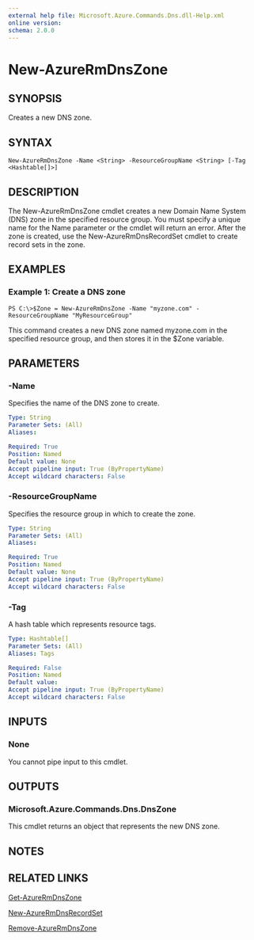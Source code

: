 ```yaml
---
external help file: Microsoft.Azure.Commands.Dns.dll-Help.xml
online version: 
schema: 2.0.0
---
```


# New-AzureRmDnsZone
## SYNOPSIS
Creates a new DNS zone.

## SYNTAX

```
New-AzureRmDnsZone -Name <String> -ResourceGroupName <String> [-Tag <Hashtable[]>]
```

## DESCRIPTION
The New-AzureRmDnsZone cmdlet creates a new Domain Name System (DNS) zone in the specified resource group.
You must specify a unique name for the Name parameter or the cmdlet will return an error.
After the zone is created, use the New-AzureRmDnsRecordSet cmdlet to create record sets in the zone.

## EXAMPLES

### Example 1: Create a DNS zone
```
PS C:\>$Zone = New-AzureRmDnsZone -Name "myzone.com" -ResourceGroupName "MyResourceGroup"
```

This command creates a new DNS zone named myzone.com in the specified resource group, and then stores it in the $Zone variable.

## PARAMETERS

### -Name
Specifies the name of the DNS zone to create.

```yaml
Type: String
Parameter Sets: (All)
Aliases: 

Required: True
Position: Named
Default value: None
Accept pipeline input: True (ByPropertyName)
Accept wildcard characters: False
```

### -ResourceGroupName
Specifies the resource group in which to create the zone.

```yaml
Type: String
Parameter Sets: (All)
Aliases: 

Required: True
Position: Named
Default value: None
Accept pipeline input: True (ByPropertyName)
Accept wildcard characters: False
```

### -Tag
A hash table which represents resource tags.

```yaml
Type: Hashtable[]
Parameter Sets: (All)
Aliases: Tags

Required: False
Position: Named
Default value: 
Accept pipeline input: True (ByPropertyName)
Accept wildcard characters: False
```

## INPUTS

### None
You cannot pipe input to this cmdlet.

## OUTPUTS

### Microsoft.Azure.Commands.Dns.DnsZone
This cmdlet returns an object that represents the new DNS zone.

## NOTES

## RELATED LINKS

[Get-AzureRmDnsZone]()

[New-AzureRmDnsRecordSet]()

[Remove-AzureRmDnsZone]()

